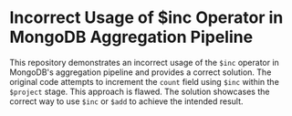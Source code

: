 # Incorrect Usage of $inc Operator in MongoDB Aggregation Pipeline
This repository demonstrates an incorrect usage of the `$inc` operator in MongoDB's aggregation pipeline and provides a correct solution. The original code attempts to increment the `count` field using `$inc` within the `$project` stage. This approach is flawed. The solution showcases the correct way to use `$inc` or `$add` to achieve the intended result.